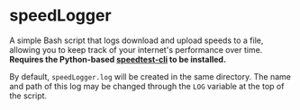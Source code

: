 # speedLogger
A simple Bash script that logs download and upload speeds to a file, allowing you to keep track of your internet's performance over time. **Requires the Python-based [speedtest-cli](https://github.com/sivel/speedtest-cli) to be installed.**

By default, `speedLogger.log` will be created in the same directory. The name and path of this log may be changed through the `LOG` variable at the top of the script.
